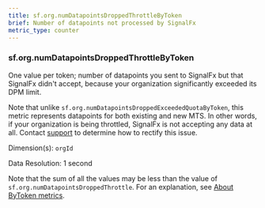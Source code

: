 ```yaml
---
title: sf.org.numDatapointsDroppedThrottleByToken
brief: Number of datapoints not processed by SignalFx
metric_type: counter
---
```

### sf.org.numDatapointsDroppedThrottleByToken

One value per token; number of datapoints you sent to SignalFx but that SignalFx didn't accept, because your organization significantly exceeded its DPM limit.

Note that unlike `sf.org.numDatapointsDroppedExceededQuotaByToken`, this metric represents datapoints for both existing and new MTS. In other words, if your organization is being throttled, SignalFx is not accepting any data at all. Contact [support](https://support.signalfx.com/hc/en-us/requests/new) to determine how to rectify this issue.

Dimension(s): `orgId`

Data Resolution: 1 second

Note that the sum of all the values may be less than the value of `sf.org.numDatapointsDroppedThrottle`. For an explanation, see [About ByToken metrics](../readme.md#about-bytoken-metrics).

